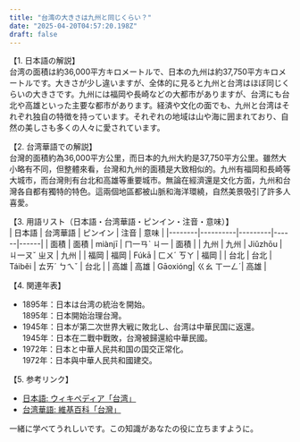 ```yaml
---
title: "台湾の大きさは九州と同じくらい？"
date: "2025-04-20T04:57:20.198Z"
draft: false
---
```


【1. 日本語の解説】  
台湾の面積は約36,000平方キロメートルで、日本の九州は約37,750平方キロメートルです。大きさが少し違いますが、全体的に見ると九州と台湾はほぼ同じくらいの大きさです。九州には福岡や長崎などの大都市がありますが、台湾にも台北や高雄といった主要な都市があります。経済や文化の面でも、九州と台湾はそれぞれ独自の特徴を持っています。それぞれの地域は山や海に囲まれており、自然の美しさも多くの人々に愛されています。

【2. 台湾華語での解説】  
台灣的面積約為36,000平方公里，而日本的九州大約是37,750平方公里。雖然大小略有不同，但整體來看，台灣和九州的面積是大致相似的。九州有福岡和長崎等大城市，而台灣則有台北和高雄等重要城市。無論在經濟還是文化方面，九州和台灣各自都有獨特的特色。這兩個地區都被山脈和海洋環繞，自然美景吸引了許多人喜愛。

【3. 用語リスト（日本語・台湾華語・ピンイン・注音・意味）】  
| 日本語 | 台湾華語 | ピンイン | 注音 | 意味 |
|--------|----------|---------|------|------|
| 面積   | 面積     | miànjī  | ㄇ一ㄢˋ ㄐ一  | 面積 |
| 九州   | 九州     | Jiǔzhōu | ㄐ一ㄡˇ ㄓㄡ  | 九州 |
| 福岡   | 福岡     | Fúkā    | ㄈㄨˊ ㄎㄚ    | 福岡 |
| 台北   | 台北     | Táiběi  | ㄊㄞˊ ㄅㄟˇ  | 台北 |
| 高雄   | 高雄     | Gāoxióng| ㄍㄠ ㄒ一ㄥˊ| 高雄 |

【4. 関連年表】  
- 1895年：日本は台湾の統治を開始。  
  1895年：日本開始治理台灣。
- 1945年：日本が第二次世界大戦に敗北し、台湾は中華民国に返還。  
  1945年：日本在二戰中戰敗，台灣被歸還給中華民國。
- 1972年：日本と中華人民共和国の国交正常化。  
  1972年：日本與中華人民共和國建交。

【5. 参考リンク】  
- [日本語: ウィキペディア「台湾」](https://ja.wikipedia.org/wiki/%E5%8F%B0%E6%B9%BE)
- [台湾華語: 維基百科「台灣」](https://zh.wikipedia.org/wiki/%E5%8F%B0%E7%81%A3)

一緒に学べてうれしいです。この知識があなたの役に立ちますように。